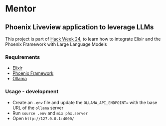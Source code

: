 # Mentor

## Phoenix Liveview application to leverage LLMs

This project is part of [Hack Week 24](https://hackweek.opensuse.org/projects/learn-how-to-integrate-elixir-and-phoenix-liveview-with-llms), to learn how to integrate Elixir and the Phoenix Framework with Large Language Models

### Requirements

- [Elixir](https://elixir-lang.org/)
- [Phoenix Framework](https://www.phoenixframework.org/)
- [Ollama](https://ollama.com/)

### Usage - development

- Create an `.env` file and update the `OLLAMA_API_ENDPOINT=` with the base URL of the `ollama` server
- Run `source .env` and `mix phx.server`
- Open `http://127.0.0.1:4000/`

